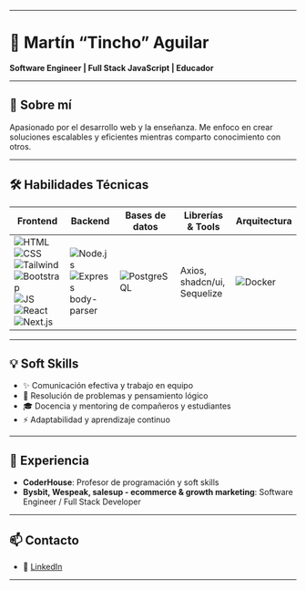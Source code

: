 
---

# 👋 Martín “Tincho” Aguilar

**Software Engineer | Full Stack JavaScript | Educador**

---

## 🌱 Sobre mí

Apasionado por el desarrollo web y la enseñanza. Me enfoco en crear soluciones escalables y eficientes mientras comparto conocimiento con otros.

---

## 🛠️ Habilidades Técnicas

| **Frontend**                                                                                                                                                                                                                                                                                                                                                                                                                                                                                                                                                                                                                                                                                                                                                          | **Backend**                                                                                                                                                                                                                          | **Bases de datos**                                                                                                  | **Librerías & Tools**       | **Arquitectura**                                                                                        |
| --------------------------------------------------------------------------------------------------------------------------------------------------------------------------------------------------------------------------------------------------------------------------------------------------------------------------------------------------------------------------------------------------------------------------------------------------------------------------------------------------------------------------------------------------------------------------------------------------------------------------------------------------------------------------------------------------------------------------------------------------------------------- | ------------------------------------------------------------------------------------------------------------------------------------------------------------------------------------------------------------------------------------ | ------------------------------------------------------------------------------------------------------------------- | --------------------------- | ------------------------------------------------------------------------------------------------------- |
| ![HTML](https://img.shields.io/badge/HTML-E34F26?style=for-the-badge\&logo=html5\&logoColor=white) ![CSS](https://img.shields.io/badge/CSS-1572B6?style=for-the-badge\&logo=css3\&logoColor=white) ![Tailwind](https://img.shields.io/badge/TailwindCSS-38B2AC?style=for-the-badge\&logo=tailwind-css\&logoColor=white) ![Bootstrap](https://img.shields.io/badge/Bootstrap-563D7C?style=for-the-badge\&logo=bootstrap\&logoColor=white) ![JS](https://img.shields.io/badge/JavaScript-F7DF1E?style=for-the-badge\&logo=javascript\&logoColor=black) ![React](https://img.shields.io/badge/React-20232A?style=for-the-badge\&logo=react\&logoColor=61DAFB) ![Next.js](https://img.shields.io/badge/Next.js-000000?style=for-the-badge\&logo=next.js\&logoColor=white) | ![Node.js](https://img.shields.io/badge/Node.js-339933?style=for-the-badge\&logo=node.js\&logoColor=white) ![Express](https://img.shields.io/badge/Express.js-000000?style=for-the-badge\&logo=express\&logoColor=white) body-parser | ![PostgreSQL](https://img.shields.io/badge/PostgreSQL-316192?style=for-the-badge\&logo=postgresql\&logoColor=white) | Axios, shadcn/ui, Sequelize | ![Docker](https://img.shields.io/badge/Docker-2496ED?style=for-the-badge\&logo=docker\&logoColor=white) |


---

## 💡 Soft Skills

* ✨ Comunicación efectiva y trabajo en equipo
* 🧠 Resolución de problemas y pensamiento lógico
* 🎓 Docencia y mentoring de compañeros y estudiantes
* ⚡ Adaptabilidad y aprendizaje continuo

---

## 💼 Experiencia

* **CoderHouse**: Profesor de programación y soft skills
* **Bysbit, Wespeak, salesup - ecommerce & growth marketing**: Software Engineer / Full Stack Developer

---

## 📫 Contacto

* 🔗 [LinkedIn](https://www.linkedin.com/in/jes%C3%BAs-martin-aguilar/)

---
